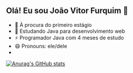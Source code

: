 ## Olá! Eu sou João Vitor Furquim  👋



- 🔭 À procura do primeiro estágio
- 🌱 Estudando Java para desenvolvimento web
- ⚡ Programador Java com 4 meses de estudo
- 😄 Pronouns: ele/dele
- 
[![Anurag's GitHub stats](https://github-readme-stats.vercel.app/api?username=JoaoVFB)](https://github.com/JoaoVFB/github-readme-stats)
